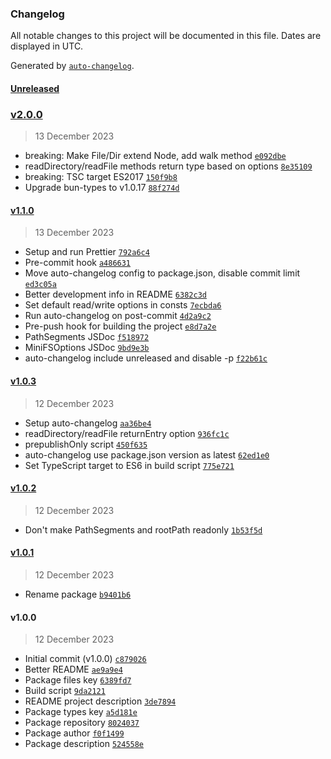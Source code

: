 ### Changelog

All notable changes to this project will be documented in this file. Dates are displayed in UTC.

Generated by [`auto-changelog`](https://github.com/CookPete/auto-changelog).

#### [Unreleased](https://github.com/lafkpages/minifs/compare/v2.0.0...HEAD)

### [v2.0.0](https://github.com/lafkpages/minifs/compare/v1.1.0...v2.0.0)

> 13 December 2023

- breaking: Make File/Dir extend Node, add walk method [`e092dbe`](https://github.com/lafkpages/minifs/commit/e092dbe5721b4403f882d15808f90e46dbfbaf85)
- readDirectory/readFile methods return type based on options [`8e35109`](https://github.com/lafkpages/minifs/commit/8e35109c8b022ccee8ac731c70f60fc3c55c0cdd)
- breaking: TSC target ES2017 [`150f9b8`](https://github.com/lafkpages/minifs/commit/150f9b83fca9c7dd79f99c09710d1da5f039b380)
- Upgrade bun-types to v1.0.17 [`88f274d`](https://github.com/lafkpages/minifs/commit/88f274d0fc1835cd5547b6d306f7cceb95454764)

#### [v1.1.0](https://github.com/lafkpages/minifs/compare/v1.0.3...v1.1.0)

> 13 December 2023

- Setup and run Prettier [`792a6c4`](https://github.com/lafkpages/minifs/commit/792a6c4f8aef50e7a2af0fd40dc63f798f8d1d08)
- Pre-commit hook [`a486631`](https://github.com/lafkpages/minifs/commit/a486631b47278f318fe301576447729421e1e5e8)
- Move auto-changelog config to package.json, disable commit limit [`ed3c05a`](https://github.com/lafkpages/minifs/commit/ed3c05ac79142c55d66a3a535ff27c003e1f3642)
- Better development info in README [`6382c3d`](https://github.com/lafkpages/minifs/commit/6382c3d8918d46c6b6613d19d4e0058b24a9d6ec)
- Set default read/write options in consts [`7ecbda6`](https://github.com/lafkpages/minifs/commit/7ecbda63f477695d8a9c7fec96ada8a31cdb6095)
- Run auto-changelog on post-commit [`4d2a9c2`](https://github.com/lafkpages/minifs/commit/4d2a9c24ac03a2ca8cf723f6ab38e4e7dbb49922)
- Pre-push hook for building the project [`e8d7a2e`](https://github.com/lafkpages/minifs/commit/e8d7a2e74aeb98e6829e55733b8de89313105be6)
- PathSegments JSDoc [`f518972`](https://github.com/lafkpages/minifs/commit/f518972499ebc2041b4c8feabdff40738a466617)
- MiniFSOptions JSDoc [`9bd9e3b`](https://github.com/lafkpages/minifs/commit/9bd9e3b1fc579eddbe9f79489b43a21cd0a9ef13)
- auto-changelog include unreleased and disable -p [`f22b61c`](https://github.com/lafkpages/minifs/commit/f22b61c08605a158654e01f1feb72eacecd78ffd)

#### [v1.0.3](https://github.com/lafkpages/minifs/compare/v1.0.2...v1.0.3)

> 12 December 2023

- Setup auto-changelog [`aa36be4`](https://github.com/lafkpages/minifs/commit/aa36be4d5a3e9ee0d03ddcec217f8f3b610ef7a7)
- readDirectory/readFile returnEntry option [`936fc1c`](https://github.com/lafkpages/minifs/commit/936fc1c66a1851bb059e0a1825b4fc5057896106)
- prepublishOnly script [`450f635`](https://github.com/lafkpages/minifs/commit/450f635d2ffbb06b4e09bbda81711c4590e3f99b)
- auto-changelog use package.json version as latest [`62ed1e0`](https://github.com/lafkpages/minifs/commit/62ed1e055b4f538221d7e5026212553b3242a780)
- Set TypeScript target to ES6 in build script [`775e721`](https://github.com/lafkpages/minifs/commit/775e721a7e390e025eb37153d9b2df466263691c)

#### [v1.0.2](https://github.com/lafkpages/minifs/compare/v1.0.1...v1.0.2)

> 12 December 2023

- Don't make PathSegments and rootPath readonly [`1b53f5d`](https://github.com/lafkpages/minifs/commit/1b53f5d6ec46b93d4a69efc759467806620361b7)

#### [v1.0.1](https://github.com/lafkpages/minifs/compare/v1.0.0...v1.0.1)

> 12 December 2023

- Rename package [`b9401b6`](https://github.com/lafkpages/minifs/commit/b9401b6b2adcb37f1008dddaf71a27d2f438af40)

#### v1.0.0

> 12 December 2023

- Initial commit (v1.0.0) [`c879026`](https://github.com/lafkpages/minifs/commit/c87902686257771679059d18ae3e5e638d9c9ff4)
- Better README [`ae9a9e4`](https://github.com/lafkpages/minifs/commit/ae9a9e4fd8194a1cb6eb933ff06802cdf00c4bde)
- Package files key [`6389fd7`](https://github.com/lafkpages/minifs/commit/6389fd74a0b073a4e5e2eb9a0871d031bb6baf4b)
- Build script [`9da2121`](https://github.com/lafkpages/minifs/commit/9da21218d43fc38742ec10fb5b74b4a6d6c39db5)
- README project description [`3de7894`](https://github.com/lafkpages/minifs/commit/3de78947993f6cb1378c0ffc1cae6aeef05815fb)
- Package types key [`a5d181e`](https://github.com/lafkpages/minifs/commit/a5d181e812d36b717d7cece61ca4c889c594faad)
- Package repository [`8024037`](https://github.com/lafkpages/minifs/commit/8024037ea61c0ebb9376a78bd2ae4749c48c4a41)
- Package author [`f0f1499`](https://github.com/lafkpages/minifs/commit/f0f1499eb82744aef5fd98f198f2a92443e8c9aa)
- Package description [`524558e`](https://github.com/lafkpages/minifs/commit/524558ee0b0bb00451eaa2180e9f9b5d07340497)
